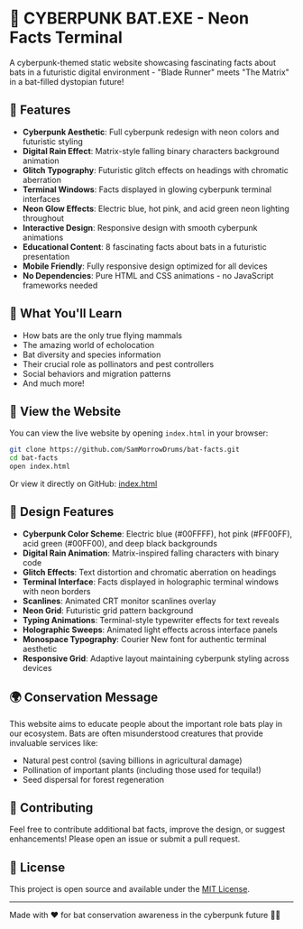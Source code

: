 # 🦇 CYBERPUNK BAT.EXE - Neon Facts Terminal

A cyberpunk-themed static website showcasing fascinating facts about bats in a futuristic digital environment - "Blade Runner" meets "The Matrix" in a bat-filled dystopian future!

## 🌟 Features

- **Cyberpunk Aesthetic**: Full cyberpunk redesign with neon colors and futuristic styling
- **Digital Rain Effect**: Matrix-style falling binary characters background animation
- **Glitch Typography**: Futuristic glitch effects on headings with chromatic aberration
- **Terminal Windows**: Facts displayed in glowing cyberpunk terminal interfaces
- **Neon Glow Effects**: Electric blue, hot pink, and acid green neon lighting throughout
- **Interactive Design**: Responsive design with smooth cyberpunk animations
- **Educational Content**: 8 fascinating facts about bats in a futuristic presentation
- **Mobile Friendly**: Fully responsive design optimized for all devices
- **No Dependencies**: Pure HTML and CSS animations - no JavaScript frameworks needed

## 🦇 What You'll Learn

- How bats are the only true flying mammals
- The amazing world of echolocation
- Bat diversity and species information
- Their crucial role as pollinators and pest controllers
- Social behaviors and migration patterns
- And much more!

## 🚀 View the Website

You can view the live website by opening `index.html` in your browser:

```bash
git clone https://github.com/SamMorrowDrums/bat-facts.git
cd bat-facts
open index.html
```

Or view it directly on GitHub: [index.html](./index.html)

## 🎨 Design Features

- **Cyberpunk Color Scheme**: Electric blue (#00FFFF), hot pink (#FF00FF), acid green (#00FF00), and deep black backgrounds
- **Digital Rain Animation**: Matrix-inspired falling characters with binary code
- **Glitch Effects**: Text distortion and chromatic aberration on headings
- **Terminal Interface**: Facts displayed in holographic terminal windows with neon borders
- **Scanlines**: Animated CRT monitor scanlines overlay
- **Neon Grid**: Futuristic grid pattern background
- **Typing Animations**: Terminal-style typewriter effects for text reveals
- **Holographic Sweeps**: Animated light effects across interface panels
- **Monospace Typography**: Courier New font for authentic terminal aesthetic
- **Responsive Grid**: Adaptive layout maintaining cyberpunk styling across devices

## 🌍 Conservation Message

This website aims to educate people about the important role bats play in our ecosystem. Bats are often misunderstood creatures that provide invaluable services like:

- Natural pest control (saving billions in agricultural damage)
- Pollination of important plants (including those used for tequila!)
- Seed dispersal for forest regeneration

## 🤝 Contributing

Feel free to contribute additional bat facts, improve the design, or suggest enhancements! Please open an issue or submit a pull request.

## 📄 License

This project is open source and available under the [MIT License](LICENSE).

---

Made with ❤️ for bat conservation awareness in the cyberpunk future 🌌🦇